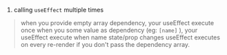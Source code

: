 1. calling `useEffect` multiple times
> when you provide empty array dependency, your useEffect execute once
>   when you some value as dependency (eg: `[name]` ), your useEffect execute when name state/prop changes
>   useEffect executes on every re-render if you don't pass the dependency array.


